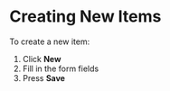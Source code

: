 # Creating New Items

To create a new item:  
1. Click **New**  
2. Fill in the form fields  
3. Press **Save**  
